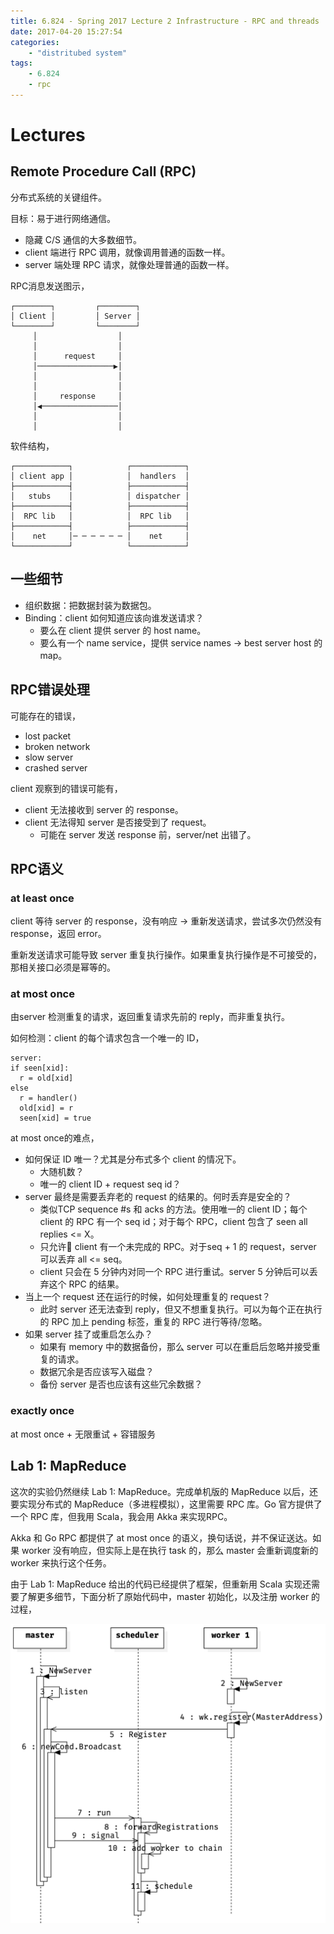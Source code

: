 ```yaml
---
title: 6.824 - Spring 2017 Lecture 2 Infrastructure - RPC and threads
date: 2017-04-20 15:27:54
categories:
    - "distritubed system"
tags:
    - 6.824
    - rpc
---
```


# Lectures

## Remote Procedure Call (RPC)

分布式系统的关键组件。

目标：易于进行网络通信。

* 隐藏 C/S 通信的大多数细节。
* client 端进行 RPC 调用，就像调用普通的函数一样。
* server 端处理 RPC 请求，就像处理普通的函数一样。

RPC消息发送图示，

```
┌────────┐         ┌────────┐
│ Client │         │ Server │
└────────┘         └────────┘
     │                  │
     │                  │
     │      request     │
     │─────────────────▶│
     │                  │
     │                  │
     │     response     │
     │◀─────────────────│
     │                  │
     │                  │
```

软件结构，


```
┌────────────┐            ┌────────────┐
│ client app │            │  handlers  │
├────────────┤            ├────────────┤
│   stubs    │            │ dispatcher │
├────────────┤            ├────────────┤
│  RPC lib   │            │  RPC lib   │
├────────────┤            ├────────────┤
│    net     │─ ─ ─ ─ ─ ─ │    net     │
└────────────┘            └────────────┘
```


## 一些细节

* 组织数据：把数据封装为数据包。
* Binding：client 如何知道应该向谁发送请求？
    * 要么在 client 提供 server 的 host name。
    * 要么有一个 name service，提供 service names -> best server host 的map。


## RPC错误处理

可能存在的错误，

* lost packet
* broken network
* slow server
* crashed server

client 观察到的错误可能有，

* client 无法接收到 server 的 response。
* client 无法得知 server 是否接受到了 request。
    * 可能在 server 发送 response 前，server/net 出错了。


## RPC语义

### at least once

client 等待 server 的 response，没有响应 -> 重新发送请求，尝试多次仍然没有 response，返回 error。

重新发送请求可能导致 server 重复执行操作。如果重复执行操作是不可接受的，那相关接口必须是幂等的。


### at most once

由server 检测重复的请求，返回重复请求先前的 reply，而非重复执行。

如何检测：client 的每个请求包含一个唯一的 ID，

```
server:
if seen[xid]:
  r = old[xid]
else
  r = handler()
  old[xid] = r
  seen[xid] = true
```

at most once的难点，

* 如何保证 ID 唯一？尤其是分布式多个 client 的情况下。
    * 大随机数？
    * 唯一的 client ID + request seq id？
* server 最终是需要丢弃老的 request 的结果的。何时丢弃是安全的？
    * 类似TCP sequence #s 和 acks 的方法。使用唯一的 client ID；每个 client 的 RPC 有一个 seq id；对于每个 RPC，client 包含了 seen all replies <= X。
    * 只允许 client 有一个未完成的 RPC。对于seq + 1 的 request，server 可以丢弃 all <= seq。
    * client 只会在 5 分钟内对同一个 RPC 进行重试。server 5 分钟后可以丢弃这个 RPC 的结果。
* 当上一个 request 还在运行的时候，如何处理重复的 request？
    * 此时 server 还无法查到 reply，但又不想重复执行。可以为每个正在执行的 RPC 加上 pending 标签，重复的 RPC 进行等待/忽略。
* 如果 server 挂了或重启怎么办？
    * 如果有 memory 中的数据备份，那么 server 可以在重启后忽略并接受重复的请求。
    * 数据冗余是否应该写入磁盘？
    * 备份 server 是否也应该有这些冗余数据？


### exactly once

at most once + 无限重试 + 容错服务


## Lab 1: MapReduce

这次的实验仍然继续 Lab 1: MapReduce。完成单机版的 MapReduce 以后，还要实现分布式的 MapReduce（多进程模拟），这里需要 RPC 库。Go 官方提供了一个 RPC 库，但我用 Scala，我会用 Akka 来实现RPC。

Akka 和 Go RPC 都提供了 at most once 的语义，换句话说，并不保证送达。如果 worker 没有响应，但实际上是在执行 task 的，那么 master 会重新调度新的 worker 来执行这个任务。

由于 Lab 1: MapReduce 给出的代码已经提供了框架，但重新用 Scala 实现还需要了解更多细节，下面分析了原始代码中，master 初始化，以及注册 worker 的过程，

![](/images/2017/mapreduce_registration.png)
